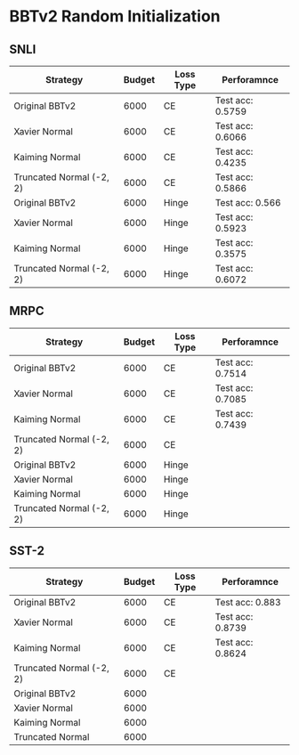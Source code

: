 # BBTv2 Random Initialization

## SNLI

| Strategy                 | Budget | Loss Type | Perforamnce      |
| ------------------------ | ------ | --------- | ---------------- |
| Original BBTv2           | 6000   | CE        | Test acc: 0.5759 |
| Xavier Normal            | 6000   | CE        | Test acc: 0.6066 |
| Kaiming Normal           | 6000   | CE        | Test acc: 0.4235 |
| Truncated Normal (-2, 2) | 6000   | CE        | Test acc: 0.5866 |
| Original BBTv2           | 6000   | Hinge     | Test acc: 0.566  |
| Xavier Normal            | 6000   | Hinge     | Test acc: 0.5923 |
| Kaiming Normal           | 6000   | Hinge     | Test acc: 0.3575 |
| Truncated Normal (-2, 2) | 6000   | Hinge     | Test acc: 0.6072 |

## MRPC

| Strategy                 | Budget | Loss Type | Perforamnce      |
| ------------------------ | ------ | --------- | ---------------- |
| Original BBTv2           | 6000   | CE        | Test acc: 0.7514 |
| Xavier Normal            | 6000   | CE        | Test acc: 0.7085 |
| Kaiming Normal           | 6000   | CE        | Test acc: 0.7439 |
| Truncated Normal (-2, 2) | 6000   | CE        |                  |
| Original BBTv2           | 6000   | Hinge     |                  |
| Xavier Normal            | 6000   | Hinge     |                  |
| Kaiming Normal           | 6000   | Hinge     |                  |
| Truncated Normal (-2, 2) | 6000   | Hinge     |                  |

## SST-2

| Strategy                 | Budget | Loss Type | Perforamnce      |
| ------------------------ | ------ | --------- | ---------------- |
| Original BBTv2           | 6000   | CE        | Test acc: 0.883  |
| Xavier Normal            | 6000   | CE        | Test acc: 0.8739 |
| Kaiming Normal           | 6000   | CE        | Test acc: 0.8624 |
| Truncated Normal (-2, 2) | 6000   | CE        |                  |
| Original BBTv2           | 6000   |           |                  |
| Xavier Normal            | 6000   |           |                  |
| Kaiming Normal           | 6000   |           |                  |
| Truncated Normal         | 6000   |           |                  |